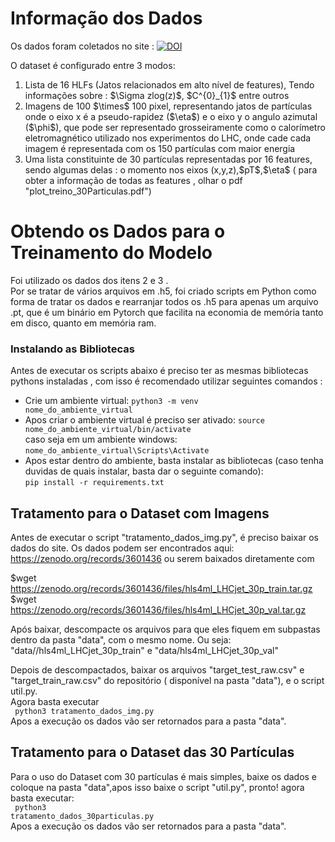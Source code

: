 # Informação dos Dados
Os dados foram coletados no site :  [![DOI](https://zenodo.org/badge/DOI/10.5281/zenodo.3601436.svg)](https://doi.org/10.5281/zenodo.3601436)

O dataset é configurado entre 3 modos:
<ol>
  <li>Lista de 16 HLFs (Jatos relacionados em alto nível de features), Tendo informações sobre : $\Sigma zlog(z)$, $C^{0}_{1}$ entre outros</li>
<li>Imagens de 100 $\times$ 100 pixel, representando jatos de partículas onde o eixo x é a pseudo-rapidez ($\eta$) e o eixo y o angulo azimutal <br>
  ($\phi$), que pode ser representado grosseiramente como o calorímetro eletromagnético utilizado nos experimentos do LHC, onde cade cada imagem é representada com os 150 partículas com maior energia </li>
<li>Uma lista constituinte de 30 partículas representadas por 16 features, sendo algumas delas : o momento nos eixos (x,y,z),$pT$,$\eta$ ( para obter a informação de todas as features , olhar o pdf "plot_treino_30Particulas.pdf")</li>
</ol>

# Obtendo os Dados para o Treinamento do Modelo 
Foi utilizado os dados dos itens 2 e 3 .<br>
Por se tratar de vários arquivos  em .h5, foi criado scripts em Python como forma de tratar os dados e rearranjar todos os .h5 para apenas um arquivo .pt, que é um binário em Pytorch que facilita na economia de memória tanto em disco, quanto em memória ram.
<br>
### Instalando as Bibliotecas  
Antes de executar os scripts abaixo é preciso ter as mesmas bibliotecas pythons instaladas , com isso é recomendado utilizar seguintes comandos :
- Crie um ambiente virtual:
  <code>python3 -m venv nome_do_ambiente_virtual </code>
- Apos criar o ambiente virtual é preciso ser ativado:
  <code>source nome_do_ambiente_virtual/bin/activate </code>
  <br>
  caso seja em um ambiente windows:
  <code>nome_do_ambiente_virtual\Scripts\Activate </code>
- Apos estar dentro do ambiente, basta instalar as bibliotecas (caso tenha duvidas de quais instalar, basta dar o seguinte comando): <br> 
  <code>pip install -r requirements.txt </code>
## Tratamento para o Dataset com Imagens 
Antes de executar o script "tratamento_dados_img.py", é preciso baixar os dados do site.
Os dados podem ser encontrados aqui: https://zenodo.org/records/3601436 ou serem baixados diretamente com

$wget  https://zenodo.org/records/3601436/files/hls4ml_LHCjet_30p_train.tar.gz
$wget https://zenodo.org/records/3601436/files/hls4ml_LHCjet_30p_val.tar.gz

Após baixar, descompacte os arquivos para que eles fiquem em subpastas dentro da pasta "data", com o mesmo nome. Ou seja: "data//hls4ml_LHCjet_30p_train" e "data/hls4ml_LHCjet_30p_val"

Depois de descompactados, baixar os arquivos "target_test_raw.csv" e "target_train_raw.csv" do repositório ( disponível na pasta "data"), e o script util.py.  
Agora basta executar <br>
<code> python3 tratamento_dados_img.py </code> <br>
Apos a execução os dados vão ser retornados para a pasta "data".

## Tratamento para o Dataset das 30 Partículas 
Para o uso do Dataset com 30 partículas é mais simples, baixe os dados e coloque na pasta "data",apos isso baixe o script "util.py", pronto! agora basta executar:<br>
<code> python3 tratamento_dados_30particulas.py </code> <br>
Apos a execução os dados vão ser retornados para a pasta "data".
